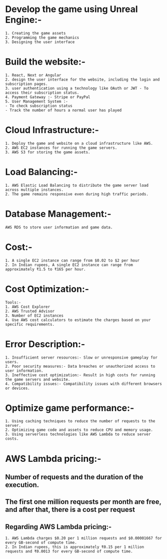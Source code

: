 # Develop the game using Unreal Engine:-
```
1. Creating the game assets
2. Programming the game mechanics
3. Designing the user interface
```

#  Build the website:-
```
1. React, Next or Angular
2. design the user interface for the website, including the login and subscription pages.
3. user authentication using a technology like OAuth or JWT - To access their subscription status.
4. Payment Gateway :- Stripe or PayPal
5. User Management System :- 
- To check subscription status
- Track the number of hours a normal user has played
```

# Cloud Infrastructure:-
```
1. Deploy the game and website on a cloud infrastructure like AWS.
2. AWS EC2 instances for running the game servers.
3. AWS S3 for storing the game assets.
```
# Load Balancing:- 
```
1. AWS Elastic Load Balancing to distribute the game server load across multiple instances.
2. The game remains responsive even during high traffic periods.
```

# Database Management:-
```
AWS RDS to store user information and game data.
```


# Cost:- 
```
1. A single EC2 instance can range from $0.02 to $2 per hour
2. In Indian rupees, A single EC2 instance can range from approximately ₹1.5 to ₹165 per hour.
```

# Cost Optimization:-
```
Tools:-
1. AWS Cost Explorer
2. AWS Trusted Advisor
3. Number of EC2 instances
4. Use AWS cost calculators to estimate the charges based on your specific requirements.

```

# Error  Description:-
 
```
1. Insufficient server resources:- Slow or unresponsive gameplay for users.
2. Poor security measures:- Data breaches or unauthorized access to user information.
3. Ineffective cost optimization:- Result in high costs for running the game servers and website.
4. Compatibility issues:- Compatibility issues with different browsers or devices.
```

# Optimize game performance:-
```
1. Using caching techniques to reduce the number of requests to the server.
2. Optimizing game code and assets to reduce CPU and memory usage.
3. Using serverless technologies like AWS Lambda to reduce server costs.
```

# AWS Lambda pricing:- 
## Number of requests and the duration of the execution.
## The first one million requests per month are free, and after that, there is a cost per request

## Regarding AWS Lambda pricing:-

```
1. AWS Lambda charges $0.20 per 1 million requests and $0.00001667 for every GB-second of compute time.
2. In Indian rupees, this is approximately ₹0.15 per 1 million requests and ₹0.0013 for every GB-second of compute time.
```
